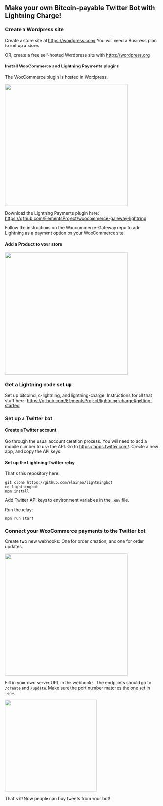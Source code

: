 ## Make your own Bitcoin-payable Twitter Bot with Lightning Charge!

### Create a Wordpress site

Create a store site at https://wordpress.com/
You will need a Business plan to set up a store.

OR, create a free self-hosted Wordpress site with https://wordpress.org 

#### Install WooCommerce and Lightning Payments plugins

The WooCommerce plugin is hosted in Wordpress.

<img src="https://raw.githubusercontent.com/elaineo/lightningbot/master/docs/wp_plugins.png" width="400">

Download the Lightning Payments plugin here: https://github.com/ElementsProject/woocommerce-gateway-lightning

Follow the instructions on the Woocommerce-Gateway repo to add Lightning as a payment option on your WooCommerce site.

#### Add a Product to your store

<img src="https://github.com/elaineo/lightningbot/blob/master/docs/product.png" width="400">

### Get a Lightning node set up

Set up bitcoind, c-lightning, and lightning-charge. 
Instructions for all that stuff here: https://github.com/ElementsProject/lightning-charge#getting-started

### Set up a Twitter bot

#### Create a Twitter account

Go through the usual account creation process. You will need to add a mobile number to use the API.
Go to https://apps.twitter.com/. Create a new app, and copy the API keys.

#### Set up the Lightning-Twitter relay

That's this repository here.
```
git clone https://github.com/elaineo/lightningbot
cd lightningbot
npm install
```

Add Twitter API keys to environment variables in the `.env` file.

Run the relay: 
``` 
npm run start 
```

### Connect your WooCommerce payments to the Twitter bot

Create two new webhooks: One for order creation, and one for order updates.

<img src="https://github.com/elaineo/lightningbot/blob/master/docs/woocommerce.png" width="400">

Fill in your own server URL in the webhooks. The endpoints should go to `/create` and `/update`. Make sure the port number matches the one set in `.env`.

<img src="https://github.com/elaineo/lightningbot/blob/master/docs/webhook.png" width="300">

That's it! Now people can buy tweets from your bot!

